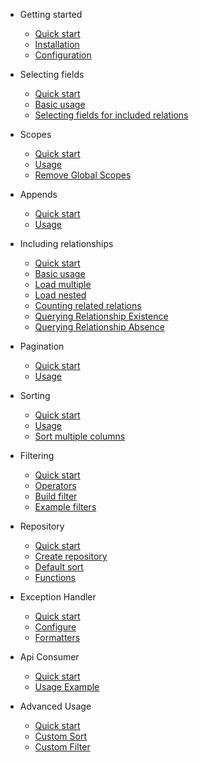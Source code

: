 - Getting started
  - [Quick start](README.md)
  - [Installation](pages/installation.md)
  - [Configuration](pages/configuration.md)

- Selecting fields
  - [Quick start](pages/selecting_fields.md?id=selecting-fields)
  - [Basic usage](pages/selecting_fields.md?id=basic-usage)
  - [Selecting fields for included relations](pages/selecting_fields.md?id=selecting-fields-for-included-relations)

- Scopes
  - [Quick start](pages/scopes.md?id=scopes)
  - [Usage](pages/scopes.md?id=usage)
  - [Remove Global Scopes](pages/scopes.md?id=remove-global-scopes)

- Appends
  - [Quick start](pages/appends.md?id=appends)
  - [Usage](pages/appends.md?id=usage)

- Including relationships
  - [Quick start](pages/including_relationships.md?id=including-relationships)
  - [Basic usage](pages/including_relationships.md?id=basic-usage)
  - [Load multiple](pages/including_relationships.md?id=load-multiple)
  - [Load nested](pages/including_relationships.md?id=load-nested)
  - [Counting related relations](pages/including_relationships.md?id=counting-related-relations)
  - [Querying Relationship Existence](pages/including_relationships.md?id=querying-relationship-existence)
  - [Querying Relationship Absence](pages/including_relationships.md?id=querying-relationship-absence)

- Pagination
  - [Quick start](pages/pagination.md?id=pagination)
  - [Usage](pages/pagination.md?id=usage)

- Sorting
  - [Quick start](pages/sorting.md?id=sorting)
  - [Usage](pages/sorting.md?id=usage)
  - [Sort multiple columns](pages/sorting.md?id=sort-multiple-columns)

- Filtering
  - [Quick start](pages/filtering.md?id=filtering)
  - [Operators](pages/filtering.md?id=operators)
  - [Build filter](pages/filtering.md?id=build-filter)
  - [Example filters](pages/filtering.md?id=example-filters)

- Repository
  - [Quick start](pages/repository.md?id=repository)
  - [Create repository](pages/repository.md?id=create-repository)
  - [Default sort](pages/repository.md?id=default-sort)
  - [Functions](pages/repository.md?id=functions)

- Exception Handler
  - [Quick start](pages/exception_handler.md?id=exception-handler)
  - [Configure](pages/exception_handler.md?id=configure)
  - [Formatters](pages/exception_handler.md?id=formatters)

- Api Consumer
  - [Quick start](pages/api_consumer.md?api-consumer)
  - [Usage Example](pages/api_consumer.md?usage-example)

- Advanced Usage
  - [Quick start](pages/advanced_usage.md?id=avanced_usage)
  - [Custom Sort](pages/advanced_usage.md?id=custom-sort)
  - [Custom Filter](pages/advanced_usage.md?id=custom-filter)